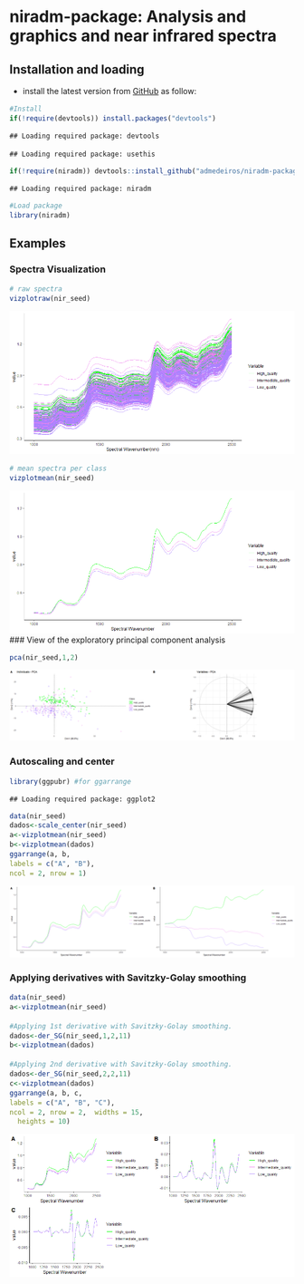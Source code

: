 
# niradm-package: Analysis and graphics and near infrared spectra

## Installation and loading

  - install the latest version from
    [GitHub](https://github.com/admedeiros/niradm-package) as follow:

<!-- end list -->

``` r
#Install
if(!require(devtools)) install.packages("devtools")
```

    ## Loading required package: devtools

    ## Loading required package: usethis

``` r
if(!require(niradm)) devtools::install_github("admedeiros/niradm-package")
```

    ## Loading required package: niradm

``` r
#Load package
library(niradm)
```

## Examples

### Spectra Visualization

``` r
# raw spectra
vizplotraw(nir_seed)
```

![](README_files/figure-gfm/unnamed-chunk-2-1.png)<!-- -->

``` r
# mean spectra per class
vizplotmean(nir_seed)
```

![](README_files/figure-gfm/unnamed-chunk-3-1.png)<!-- --> \#\#\# View
of the exploratory principal component analysis

``` r
pca(nir_seed,1,2)
```

![](README_files/figure-gfm/unnamed-chunk-4-1.png)<!-- -->

### Autoscaling and center

``` r
library(ggpubr) #for ggarrange
```

    ## Loading required package: ggplot2

``` r
data(nir_seed)
dados<-scale_center(nir_seed)
a<-vizplotmean(nir_seed)
b<-vizplotmean(dados)
ggarrange(a, b,
labels = c("A", "B"),
ncol = 2, nrow = 1)
```

![](README_files/figure-gfm/unnamed-chunk-5-1.png)<!-- -->

### Applying derivatives with Savitzky-Golay smoothing

``` r
data(nir_seed)
a<-vizplotmean(nir_seed)

#Applying 1st derivative with Savitzky-Golay smoothing.
dados<-der_SG(nir_seed,1,2,11)
b<-vizplotmean(dados)

#Applying 2nd derivative with Savitzky-Golay smoothing.
dados<-der_SG(nir_seed,2,2,11)
c<-vizplotmean(dados)
ggarrange(a, b, c, 
labels = c("A", "B", "C"),
ncol = 2, nrow = 2,  widths = 15,
  heights = 10)
```

![](README_files/figure-gfm/unnamed-chunk-6-1.png)<!-- -->
